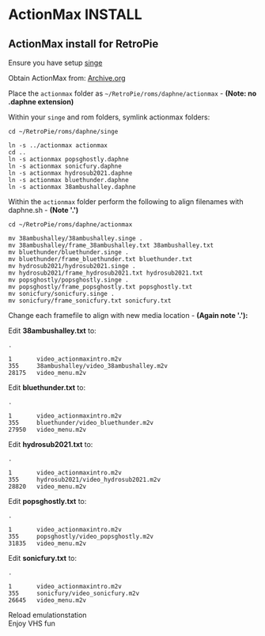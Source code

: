 # ActionMax INSTALL

## ActionMax install for RetroPie

Ensure you have setup [singe](https://github.com/DirtBagXon/hypseus-singe/blob/master/src/3rdparty/retropie/RETROPIE.md)

Obtain ActionMax from: [Archive.org](https://archive.org/details/singev1-actionmax)  

Place the `actionmax` folder as `~/RetroPie/roms/daphne/actionmax` - **(Note: no .daphne extension)**  

Within your `singe` and rom folders, symlink actionmax folders:  

    cd ~/RetroPie/roms/daphne/singe
    
    ln -s ../actionmax actionmax
    cd ..
    ln -s actionmax popsghostly.daphne
    ln -s actionmax sonicfury.daphne
    ln -s actionmax hydrosub2021.daphne
    ln -s actionmax bluethunder.daphne
    ln -s actionmax 38ambushalley.daphne

Within the `actionmax` folder perform the following to align filenames with daphne.sh - **(Note '.')**

    cd ~/RetroPie/roms/daphne/actionmax
    
    mv 38ambushalley/38ambushalley.singe .
    mv 38ambushalley/frame_38ambushalley.txt 38ambushalley.txt
    mv bluethunder/bluethunder.singe .
    mv bluethunder/frame_bluethunder.txt bluethunder.txt
    mv hydrosub2021/hydrosub2021.singe .
    mv hydrosub2021/frame_hydrosub2021.txt hydrosub2021.txt
    mv popsghostly/popsghostly.singe .
    mv popsghostly/frame_popsghostly.txt popsghostly.txt
    mv sonicfury/sonicfury.singe .
    mv sonicfury/frame_sonicfury.txt sonicfury.txt

Change each framefile to align with new media location - **(Again note '.'):**

Edit **38ambushalley.txt** to:

    .
    
    1       video_actionmaxintro.m2v
    355     38ambushalley/video_38ambushalley.m2v
    28175   video_menu.m2v

Edit **bluethunder.txt** to:

    .
    
    1       video_actionmaxintro.m2v
    355     bluethunder/video_bluethunder.m2v
    27950   video_menu.m2v

Edit **hydrosub2021.txt** to:

    .
    
    1       video_actionmaxintro.m2v
    355     hydrosub2021/video_hydrosub2021.m2v
    28820   video_menu.m2v

Edit **popsghostly.txt** to:

    .
    
    1       video_actionmaxintro.m2v
    355     popsghostly/video_popsghostly.m2v
    31835   video_menu.m2v

Edit **sonicfury.txt** to:

    .
    
    1       video_actionmaxintro.m2v
    355     sonicfury/video_sonicfury.m2v
    26645   video_menu.m2v
 

Reload emulationstation  
Enjoy VHS fun  
